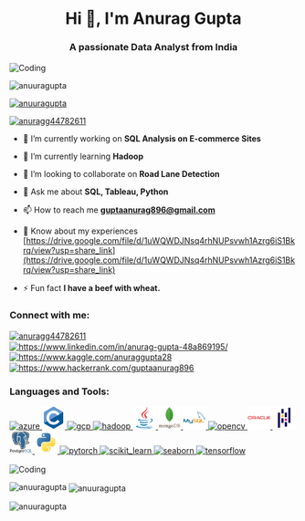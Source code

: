 
<h1 align="center">Hi 👋, I'm Anurag Gupta</h1>
<h3 align="center">A passionate Data Analyst from India</h3>

<img align="center" alt="Coding" width="250" src="https://substackcdn.com/image/fetch/f_auto,q_auto:good,fl_progressive:steep/https%3A%2F%2Fbucketeer-e05bbc84-baa3-437e-9518-adb32be77984.s3.amazonaws.com%2Fpublic%2Fimages%2F9f8dd332-c761-4c9e-bd26-80c67b79084c_492x376.gif">

<p align="left"> <img src="https://komarev.com/ghpvc/?username=anuuragupta&label=Profile%20views&color=0e75b6&style=flat" alt="anuuragupta" /> </p>

<p align="left"> <a href="https://github.com/ryo-ma/github-profile-trophy"><img src="https://github-profile-trophy.vercel.app/?username=anuuragupta" alt="anuuragupta" /></a> </p>

<p align="left"> <a href="https://twitter.com/anuragg44782611" target="blank"><img src="https://img.shields.io/twitter/follow/anuragg44782611?logo=twitter&style=for-the-badge" alt="anuragg44782611" /></a> </p>

- 🔭 I’m currently working on **SQL Analysis on E-commerce Sites**

- 🌱 I’m currently learning **Hadoop**

- 👯 I’m looking to collaborate on **Road Lane Detection**

- 💬 Ask me about **SQL, Tableau, Python**

- 📫 How to reach me **guptaanurag896@gmail.com**

- 📄 Know about my experiences [https://drive.google.com/file/d/1uWQWDJNsq4rhNUPsvwh1Azrg6iS1Bkrq/view?usp=share_link](https://drive.google.com/file/d/1uWQWDJNsq4rhNUPsvwh1Azrg6iS1Bkrq/view?usp=share_link)

- ⚡ Fun fact **I have a beef with wheat.**

<h3 align="left">Connect with me:</h3>
<p align="left">
<a href="https://twitter.com/anuragg44782611" target="blank"><img align="center" src="https://raw.githubusercontent.com/rahuldkjain/github-profile-readme-generator/master/src/images/icons/Social/twitter.svg" alt="anuragg44782611" height="30" width="40" /></a>
<a href="https://linkedin.com/in/https://www.linkedin.com/in/anurag-gupta-48a869195/" target="blank"><img align="center" src="https://raw.githubusercontent.com/rahuldkjain/github-profile-readme-generator/master/src/images/icons/Social/linked-in-alt.svg" alt="https://www.linkedin.com/in/anurag-gupta-48a869195/" height="30" width="40" /></a>
<a href="https://kaggle.com/https://www.kaggle.com/anuraggupta28" target="blank"><img align="center" src="https://raw.githubusercontent.com/rahuldkjain/github-profile-readme-generator/master/src/images/icons/Social/kaggle.svg" alt="https://www.kaggle.com/anuraggupta28" height="30" width="40" /></a>
<a href="https://www.hackerrank.com/https://www.hackerrank.com/guptaanurag896" target="blank"><img align="center" src="https://raw.githubusercontent.com/rahuldkjain/github-profile-readme-generator/master/src/images/icons/Social/hackerrank.svg" alt="https://www.hackerrank.com/guptaanurag896" height="30" width="40" /></a>
</p>

<h3 align="left">Languages and Tools:</h3>
<p align="left"> <a href="https://azure.microsoft.com/en-in/" target="_blank" rel="noreferrer"> <img src="https://www.vectorlogo.zone/logos/microsoft_azure/microsoft_azure-icon.svg" alt="azure" width="40" height="40"/> </a> <a href="https://www.cprogramming.com/" target="_blank" rel="noreferrer"> <img src="https://raw.githubusercontent.com/devicons/devicon/master/icons/c/c-original.svg" alt="c" width="40" height="40"/> </a> <a href="https://cloud.google.com" target="_blank" rel="noreferrer"> <img src="https://www.vectorlogo.zone/logos/google_cloud/google_cloud-icon.svg" alt="gcp" width="40" height="40"/> </a> <a href="https://hadoop.apache.org/" target="_blank" rel="noreferrer"> <img src="https://www.vectorlogo.zone/logos/apache_hadoop/apache_hadoop-icon.svg" alt="hadoop" width="40" height="40"/> </a> <a href="https://www.java.com" target="_blank" rel="noreferrer"> <img src="https://raw.githubusercontent.com/devicons/devicon/master/icons/java/java-original.svg" alt="java" width="40" height="40"/> </a> <a href="https://www.mongodb.com/" target="_blank" rel="noreferrer"> <img src="https://raw.githubusercontent.com/devicons/devicon/master/icons/mongodb/mongodb-original-wordmark.svg" alt="mongodb" width="40" height="40"/> </a> <a href="https://www.mysql.com/" target="_blank" rel="noreferrer"> <img src="https://raw.githubusercontent.com/devicons/devicon/master/icons/mysql/mysql-original-wordmark.svg" alt="mysql" width="40" height="40"/> </a> <a href="https://opencv.org/" target="_blank" rel="noreferrer"> <img src="https://www.vectorlogo.zone/logos/opencv/opencv-icon.svg" alt="opencv" width="40" height="40"/> </a> <a href="https://www.oracle.com/" target="_blank" rel="noreferrer"> <img src="https://raw.githubusercontent.com/devicons/devicon/master/icons/oracle/oracle-original.svg" alt="oracle" width="40" height="40"/> </a> <a href="https://pandas.pydata.org/" target="_blank" rel="noreferrer"> <img src="https://raw.githubusercontent.com/devicons/devicon/2ae2a900d2f041da66e950e4d48052658d850630/icons/pandas/pandas-original.svg" alt="pandas" width="40" height="40"/> </a> <a href="https://www.postgresql.org" target="_blank" rel="noreferrer"> <img src="https://raw.githubusercontent.com/devicons/devicon/master/icons/postgresql/postgresql-original-wordmark.svg" alt="postgresql" width="40" height="40"/> </a> <a href="https://www.python.org" target="_blank" rel="noreferrer"> <img src="https://raw.githubusercontent.com/devicons/devicon/master/icons/python/python-original.svg" alt="python" width="40" height="40"/> </a> <a href="https://pytorch.org/" target="_blank" rel="noreferrer"> <img src="https://www.vectorlogo.zone/logos/pytorch/pytorch-icon.svg" alt="pytorch" width="40" height="40"/> </a> <a href="https://scikit-learn.org/" target="_blank" rel="noreferrer"> <img src="https://upload.wikimedia.org/wikipedia/commons/0/05/Scikit_learn_logo_small.svg" alt="scikit_learn" width="40" height="40"/> </a> <a href="https://seaborn.pydata.org/" target="_blank" rel="noreferrer"> <img src="https://seaborn.pydata.org/_images/logo-mark-lightbg.svg" alt="seaborn" width="40" height="40"/> </a> <a href="https://www.tensorflow.org" target="_blank" rel="noreferrer"> <img src="https://www.vectorlogo.zone/logos/tensorflow/tensorflow-icon.svg" alt="tensorflow" width="40" height="40"/> </a> </p>

<img align="center" alt="Coding" width="700" src="[https://i.pinimg.com/originals/37/b8/11/37b8112791f2529ffe4882412b541c94.gif](https://cdn-gobdd.nitrocdn.com/eVZfubIOhOVXRjhcJGTVnJQGTxrmGqXq/assets/static/optimized/rev-a5b85bc/wp-content/uploads/super-mario-footer-background.gif)">

<p><img align="left" src="https://github-readme-stats.vercel.app/api/top-langs?username=anuuragupta&show_icons=true&locale=en&layout=compact" alt="anuuragupta" /></p>

<p>&nbsp;<img align="center" src="https://github-readme-stats.vercel.app/api?username=anuuragupta&show_icons=true&locale=en" alt="anuuragupta" /></p>

<p><img align="center" src="https://github-readme-streak-stats.herokuapp.com/?user=anuuragupta&" alt="anuuragupta" /></p>
